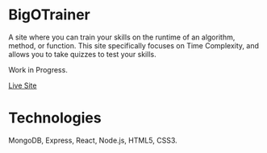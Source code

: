 # BigOTrainer

A site where you can train your skills on the runtime of an algorithm, method, or function.
This site specifically focuses on Time Complexity, and allows you to take quizzes to test your skills.

Work in Progress.

[Live Site](https://still-inlet-58026.herokuapp.com/)

# Technologies

MongoDB, Express, React, Node.js, HTML5, CSS3.
